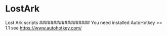 # LostArk
Lost Ark scripts
##################
You need installed AutoHotkey >= 1.1 see https://www.autohotkey.com/
